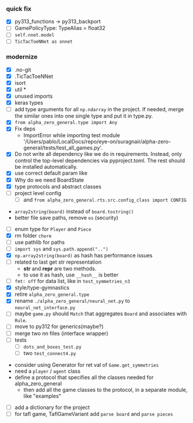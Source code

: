 
### quick fix

- [x] py313_functions  -> py313_backport
- [ ] GamePolicyType: TypeAlias = float32
- [ ] `self.nnet.model`
- [ ] `TicTacToeNNet as onnet`

### modernize

- [x] .no-git
- [x] .TicTacToeNNet
- [x] isort
- [x] util *
- [x] unused imports
- [x] keras types
- [ ] add type arguments for all `np.ndarray` in the project. If needed, merge the similar ones into one single type and put it in type.py.
- [x] `from alpha_zero_general.type import Any`
- [x] Fix deps
  - ImportError while importing test module '/Users/pablo/LocalDocs/repo/eye-on/suragnair/alpha-zero-general/tests/test_all_games.py'.
- [x] Do not write all dependency like we do in requirements. Instead, only control the top-level dependencies via pyproject.toml. The rest should be installed automatically.
- [x] use correct default param like
- [x] Why do we need BoardState
- [x] type protocols and abstract classes
- [ ] project level config
  - [ ] and `from alpha_zero_general.rts.src.config_class import CONFIG`
- `array2string(board)` instead of `board.tostring()`
- better file save paths, remove `os` (security)
- [ ] enum type for `Player` and `Piece`
- [x] rm folder `chore`
- [ ] use pathlib for paths
- [ ] `import sys` and `sys.path.append("..")`
- [x] `np.array2string(board)` as hash has performance issues
- [ ] related to last get str representation
  - __str__ and __repr__ are two methods.
  - to use it as hash, use `__hash__` is better
- [ ] `fmt: off` for data list, like in `test_symmetries_n3`
- [x] style/type-gymnastics
- [x] retire `alpha_zero_general.type`
- [x] rename `./alpha_zero_general/neural_net.py` to `neural_net_interface.py`
- [ ] maybe `game.py` should `Match` that aggregates `Board` and associates with `Rule`.
- [ ] move to py312 for generics(maybe?)
- [ ] merge two nn files (interface wrapper)
- [ ] tests
  - [ ] `dots_and_boxes_test.py`
  - [ ] two `test_connect4.py`
- consider using Generator for ret val of `Game.get_symmetries`
- need a `player` / `agent` class
- define a protocol that specifies all the classes needed for alpha_zero_general
  - then add all the game classes to the protocol, in a separate module, like "examples"
- [ ] add a dictionary for the project
- [ ] for tafl game, TaflGameVariant add `parse board` and `parse pieces`
